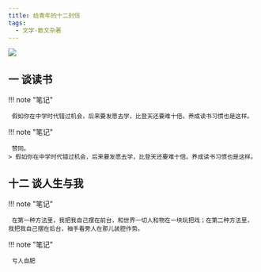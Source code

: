 ```yaml
---
title: 给青年的十二封信
tags:
  - 文学-散文杂著
---
```


![](https://wfqqreader-1252317822.image.myqcloud.com/cover/65/936065/s_936065.jpg)


## 一 谈读书




!!! note "笔记"

	 假如你在中学时代错过机会，后来要发愿去学，比登天还要难十倍。养成读书习惯也是这样。 


!!! note "笔记"

	 赞同。 
	> 假如你在中学时代错过机会，后来要发愿去学，比登天还要难十倍。养成读书习惯也是这样。




## 十二 谈人生与我




!!! note "笔记"

	 在第一种方法里，我把我自己摆在前台，和世界一切人和物在一块玩把戏；在第二种方法里，我把我自己摆在后台，袖手看旁人在那儿装腔作势。 


!!! note "笔记"

	 亏人自肥 

